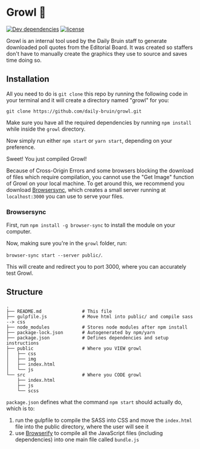 # Growl 🦁 

[![Dev dependencies](https://david-dm.org/daily-bruin/growl/dev-status.svg?style=flat)](https://david-dm.org/daily-bruin/growl?type=dev)
[![license](https://img.shields.io/github/license/daily-bruin/sources.svg)]()

Growl is an internal tool used by the Daily Bruin staff to generate downloaded poll quotes from the Editorial Board. It was created so staffers don't have to manually create the graphics they use to source and saves time doing so.

## Installation

All you need to do is `git clone` this repo by running the following code in your terminal and it will create a directory named "growl" for you:

`git clone https://github.com/daily-bruin/growl.git`

Make sure you have all the required dependencies by running `npm install` while inside the `growl` directory.

Now simply run either `npm start` or `yarn start`, depending on your preference.

Sweet! You just compiled Growl!

Because of Cross-Origin Errors and some browsers blocking the download of files which require compilation, you cannot use the "Get Image" function of Growl on your local machine. To get around this, we recommend you download [Browsersync](https://browsersync.io/), which creates a small server running at `localhost:3000` you can use to serve your files. 

### Browsersync

First, run `npm install -g browser-sync` to install the module on your computer.

Now, making sure you're in the `growl` folder, run:

`browser-sync start --server public/`.

This will create and redirect you to port 3000, where you can accurately test Growl.

## Structure

```
.
├── README.md				# This file
├── gulpfile.js				# Move html into public/ and compile sass --> css
├── node_modules			# Stores node modules after npm install
├── package-lock.json		# Autogenerated by npm/yarn
├── package.json			# Defines dependencies and setup instructions
├── public					# Where you VIEW growl
│   ├── css
│   ├── img
│   ├── index.html
│   └── js
└── src						# Where you CODE growl
    ├── index.html
    ├── js
    └── scss
```

`package.json` defines what the command `npm start` should actually do, which is to:

1. run the gulpfile to compile the SASS into CSS and move the `index.html` file into the public directory, where the user will see it
2. use [Browserify](http://browserify.org/) to compile all the JavaScript files (including dependencies) into one main file called `bundle.js`

